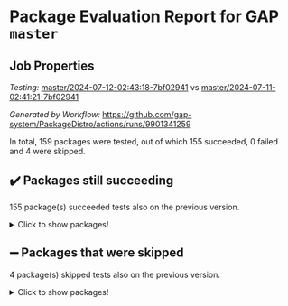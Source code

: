 # Package Evaluation Report for GAP `master`

## Job Properties

*Testing:* [master/2024-07-12-02:43:18-7bf02941](https://github.com/gap-system/PackageDistro/blob/data/reports/master/2024-07-12-02:43:18-7bf02941) vs [master/2024-07-11-02:41:21-7bf02941](https://github.com/gap-system/PackageDistro/blob/data/reports/master/2024-07-11-02:41:21-7bf02941)

*Generated by Workflow:* https://github.com/gap-system/PackageDistro/actions/runs/9901341259

In total, 159 packages were tested, out of which 155 succeeded, 0 failed and 4 were skipped.

## :heavy_check_mark: Packages still succeeding

155 package(s) succeeded tests also on the previous version.
<details><summary>Click to show packages!</summary>

- 4ti2interface 2023.02-04 [(success)](https://github.com/gap-system/PackageDistro/actions/runs/9901341259/job/27353751057)
- ace 5.6.2 [(success)](https://github.com/gap-system/PackageDistro/actions/runs/9901341259/job/27353753858)
- aclib 1.3.2 [(success)](https://github.com/gap-system/PackageDistro/actions/runs/9901341259/job/27353754438)
- agt 0.3.1 [(success)](https://github.com/gap-system/PackageDistro/actions/runs/9901341259/job/27353754868)
- alnuth 3.2.1 [(success)](https://github.com/gap-system/PackageDistro/actions/runs/9901341259/job/27353755139)
- anupq 3.3.0 [(success)](https://github.com/gap-system/PackageDistro/actions/runs/9901341259/job/27353756559)
- atlasrep 2.1.8 [(success)](https://github.com/gap-system/PackageDistro/actions/runs/9901341259/job/27353757643)
- autodoc 2023.06.19 [(success)](https://github.com/gap-system/PackageDistro/actions/runs/9901341259/job/27353757784)
- automata 1.15 [(success)](https://github.com/gap-system/PackageDistro/actions/runs/9901341259/job/27353757914)
- automgrp 1.3.2 [(success)](https://github.com/gap-system/PackageDistro/actions/runs/9901341259/job/27353758157)
- autpgrp 1.11 [(success)](https://github.com/gap-system/PackageDistro/actions/runs/9901341259/job/27353758343)
- cap 2024.07-05 [(success)](https://github.com/gap-system/PackageDistro/actions/runs/9901341259/job/27353758551)
- caratinterface 2.3.6 [(success)](https://github.com/gap-system/PackageDistro/actions/runs/9901341259/job/27353758757)
- cddinterface 2022.11.01 [(success)](https://github.com/gap-system/PackageDistro/actions/runs/9901341259/job/27353758922)
- circle 1.6.6 [(success)](https://github.com/gap-system/PackageDistro/actions/runs/9901341259/job/27353759104)
- classicpres 1.22 [(success)](https://github.com/gap-system/PackageDistro/actions/runs/9901341259/job/27353759262)
- cohomolo 1.6.11 [(success)](https://github.com/gap-system/PackageDistro/actions/runs/9901341259/job/27353759459)
- congruence 1.2.6 [(success)](https://github.com/gap-system/PackageDistro/actions/runs/9901341259/job/27353759616)
- corelg 1.57 [(success)](https://github.com/gap-system/PackageDistro/actions/runs/9901341259/job/27353759767)
- crime 1.6 [(success)](https://github.com/gap-system/PackageDistro/actions/runs/9901341259/job/27353759909)
- crisp 1.4.6 [(success)](https://github.com/gap-system/PackageDistro/actions/runs/9901341259/job/27353760087)
- crypting 0.10.4 [(success)](https://github.com/gap-system/PackageDistro/actions/runs/9901341259/job/27353760248)
- cryst 4.1.27 [(success)](https://github.com/gap-system/PackageDistro/actions/runs/9901341259/job/27353760424)
- crystcat 1.1.10 [(success)](https://github.com/gap-system/PackageDistro/actions/runs/9901341259/job/27353760580)
- ctbllib 1.3.9 [(success)](https://github.com/gap-system/PackageDistro/actions/runs/9901341259/job/27353760729)
- cubefree 1.19 [(success)](https://github.com/gap-system/PackageDistro/actions/runs/9901341259/job/27353760872)
- curlinterface 2.3.2 [(success)](https://github.com/gap-system/PackageDistro/actions/runs/9901341259/job/27353761023)
- cvec 2.8.1 [(success)](https://github.com/gap-system/PackageDistro/actions/runs/9901341259/job/27353761140)
- datastructures 0.3.0 [(success)](https://github.com/gap-system/PackageDistro/actions/runs/9901341259/job/27353761272)
- deepthought 1.0.6 [(success)](https://github.com/gap-system/PackageDistro/actions/runs/9901341259/job/27353761409)
- design 1.8 [(success)](https://github.com/gap-system/PackageDistro/actions/runs/9901341259/job/27353761556)
- difsets 2.3.1 [(success)](https://github.com/gap-system/PackageDistro/actions/runs/9901341259/job/27353761735)
- digraphs 1.7.1 [(success)](https://github.com/gap-system/PackageDistro/actions/runs/9901341259/job/27353761892)
- edim 1.3.8 [(success)](https://github.com/gap-system/PackageDistro/actions/runs/9901341259/job/27353762015)
- example 4.3.4 [(success)](https://github.com/gap-system/PackageDistro/actions/runs/9901341259/job/27353762162)
- examplesforhomalg 2023.10-01 [(success)](https://github.com/gap-system/PackageDistro/actions/runs/9901341259/job/27353762320)
- factint 1.6.3 [(success)](https://github.com/gap-system/PackageDistro/actions/runs/9901341259/job/27353762468)
- ferret 1.0.11 [(success)](https://github.com/gap-system/PackageDistro/actions/runs/9901341259/job/27353762608)
- fga 1.5.0 [(success)](https://github.com/gap-system/PackageDistro/actions/runs/9901341259/job/27353762774)
- fining 1.5.6 [(success)](https://github.com/gap-system/PackageDistro/actions/runs/9901341259/job/27353762915)
- float 1.0.4 [(success)](https://github.com/gap-system/PackageDistro/actions/runs/9901341259/job/27353763052)
- format 1.4.4 [(success)](https://github.com/gap-system/PackageDistro/actions/runs/9901341259/job/27353763202)
- forms 1.2.11 [(success)](https://github.com/gap-system/PackageDistro/actions/runs/9901341259/job/27353763391)
- fplsa 1.2.6 [(success)](https://github.com/gap-system/PackageDistro/actions/runs/9901341259/job/27353763555)
- fr 2.4.13 [(success)](https://github.com/gap-system/PackageDistro/actions/runs/9901341259/job/27353763755)
- francy 2.0.3 [(success)](https://github.com/gap-system/PackageDistro/actions/runs/9901341259/job/27353763918)
- fwtree 1.3 [(success)](https://github.com/gap-system/PackageDistro/actions/runs/9901341259/job/27353764069)
- gapdoc 1.6.7 [(success)](https://github.com/gap-system/PackageDistro/actions/runs/9901341259/job/27353764229)
- gauss 2023.02-04 [(success)](https://github.com/gap-system/PackageDistro/actions/runs/9901341259/job/27353764408)
- gaussforhomalg 2024.07-01 [(success)](https://github.com/gap-system/PackageDistro/actions/runs/9901341259/job/27353764548)
- gbnp 1.0.5 [(success)](https://github.com/gap-system/PackageDistro/actions/runs/9901341259/job/27353764703)
- generalizedmorphismsforcap 2024.04-01 [(success)](https://github.com/gap-system/PackageDistro/actions/runs/9901341259/job/27353764874)
- genss 1.6.8 [(success)](https://github.com/gap-system/PackageDistro/actions/runs/9901341259/job/27353765017)
- gradedmodules 2024.01-01 [(success)](https://github.com/gap-system/PackageDistro/actions/runs/9901341259/job/27353765175)
- gradedringforhomalg 2024.07-01 [(success)](https://github.com/gap-system/PackageDistro/actions/runs/9901341259/job/27353765381)
- grape 4.9.0 [(success)](https://github.com/gap-system/PackageDistro/actions/runs/9901341259/job/27353765599)
- groupoids 1.74 [(success)](https://github.com/gap-system/PackageDistro/actions/runs/9901341259/job/27353765769)
- grpconst 2.6.5 [(success)](https://github.com/gap-system/PackageDistro/actions/runs/9901341259/job/27353765950)
- guarana 0.96.3 [(success)](https://github.com/gap-system/PackageDistro/actions/runs/9901341259/job/27353766124)
- guava 3.19 [(success)](https://github.com/gap-system/PackageDistro/actions/runs/9901341259/job/27353766295)
- hap 1.62 [(success)](https://github.com/gap-system/PackageDistro/actions/runs/9901341259/job/27353766454)
- hapcryst 0.1.15 [(success)](https://github.com/gap-system/PackageDistro/actions/runs/9901341259/job/27353766604)
- hecke 1.5.3 [(success)](https://github.com/gap-system/PackageDistro/actions/runs/9901341259/job/27353766751)
- help 4.0 [(success)](https://github.com/gap-system/PackageDistro/actions/runs/9901341259/job/27353766901)
- homalg 2024.01-01 [(success)](https://github.com/gap-system/PackageDistro/actions/runs/9901341259/job/27353767039)
- homalgtocas 2023.11-01 [(success)](https://github.com/gap-system/PackageDistro/actions/runs/9901341259/job/27353767193)
- idrel 2.47 [(success)](https://github.com/gap-system/PackageDistro/actions/runs/9901341259/job/27353767383)
- images 1.3.2 [(success)](https://github.com/gap-system/PackageDistro/actions/runs/9901341259/job/27353767540)
- intpic 0.3.0 [(success)](https://github.com/gap-system/PackageDistro/actions/runs/9901341259/job/27353767705)
- io 4.8.2 [(success)](https://github.com/gap-system/PackageDistro/actions/runs/9901341259/job/27353767872)
- io_forhomalg 2023.02-04 [(success)](https://github.com/gap-system/PackageDistro/actions/runs/9901341259/job/27353768042)
- irredsol 1.4.4 [(success)](https://github.com/gap-system/PackageDistro/actions/runs/9901341259/job/27353768223)
- json 2.2.1 [(success)](https://github.com/gap-system/PackageDistro/actions/runs/9901341259/job/27353768420)
- jupyterkernel 1.5.1 [(success)](https://github.com/gap-system/PackageDistro/actions/runs/9901341259/job/27353768585)
- jupyterviz 1.5.6 [(success)](https://github.com/gap-system/PackageDistro/actions/runs/9901341259/job/27353768761)
- kan 1.37 [(success)](https://github.com/gap-system/PackageDistro/actions/runs/9901341259/job/27353768929)
- kbmag 1.5.11 [(success)](https://github.com/gap-system/PackageDistro/actions/runs/9901341259/job/27353769119)
- laguna 3.9.7 [(success)](https://github.com/gap-system/PackageDistro/actions/runs/9901341259/job/27353769284)
- liealgdb 2.2.1 [(success)](https://github.com/gap-system/PackageDistro/actions/runs/9901341259/job/27353769445)
- liepring 2.9.1 [(success)](https://github.com/gap-system/PackageDistro/actions/runs/9901341259/job/27353769596)
- liering 2.4.2 [(success)](https://github.com/gap-system/PackageDistro/actions/runs/9901341259/job/27353769750)
- linearalgebraforcap 2024.07-04 [(success)](https://github.com/gap-system/PackageDistro/actions/runs/9901341259/job/27353769913)
- lins 0.9 [(success)](https://github.com/gap-system/PackageDistro/actions/runs/9901341259/job/27353770083)
- localizeringforhomalg 2023.10-01 [(success)](https://github.com/gap-system/PackageDistro/actions/runs/9901341259/job/27353770298)
- loops 3.4.3 [(success)](https://github.com/gap-system/PackageDistro/actions/runs/9901341259/job/27353770489)
- lpres 1.1.0 [(success)](https://github.com/gap-system/PackageDistro/actions/runs/9901341259/job/27353770644)
- majoranaalgebras 1.5.2 [(success)](https://github.com/gap-system/PackageDistro/actions/runs/9901341259/job/27353770790)
- mapclass 1.4.6 [(success)](https://github.com/gap-system/PackageDistro/actions/runs/9901341259/job/27353770938)
- matgrp 0.70 [(success)](https://github.com/gap-system/PackageDistro/actions/runs/9901341259/job/27353771120)
- matricesforhomalg 2024.07-01 [(success)](https://github.com/gap-system/PackageDistro/actions/runs/9901341259/job/27353771276)
- modisom 2.5.4 [(success)](https://github.com/gap-system/PackageDistro/actions/runs/9901341259/job/27353771444)
- modulepresentationsforcap 2024.07-01 [(success)](https://github.com/gap-system/PackageDistro/actions/runs/9901341259/job/27353771620)
- modules 2024.01-01 [(success)](https://github.com/gap-system/PackageDistro/actions/runs/9901341259/job/27353771778)
- monoidalcategories 2024.06-02 [(success)](https://github.com/gap-system/PackageDistro/actions/runs/9901341259/job/27353771944)
- nconvex 2022.09-01 [(success)](https://github.com/gap-system/PackageDistro/actions/runs/9901341259/job/27353772138)
- nilmat 1.4.2 [(success)](https://github.com/gap-system/PackageDistro/actions/runs/9901341259/job/27353772302)
- nock 1.5 [(success)](https://github.com/gap-system/PackageDistro/actions/runs/9901341259/job/27353772486)
- normalizinterface 1.3.6 [(success)](https://github.com/gap-system/PackageDistro/actions/runs/9901341259/job/27353772647)
- nq 2.5.11 [(success)](https://github.com/gap-system/PackageDistro/actions/runs/9901341259/job/27353772844)
- numericalsgps 1.3.1 [(success)](https://github.com/gap-system/PackageDistro/actions/runs/9901341259/job/27353773063)
- openmath 11.5.3 [(success)](https://github.com/gap-system/PackageDistro/actions/runs/9901341259/job/27353773255)
- orb 4.9.0 [(success)](https://github.com/gap-system/PackageDistro/actions/runs/9901341259/job/27353773430)
- packagemanager 1.4.3 [(success)](https://github.com/gap-system/PackageDistro/actions/runs/9901341259/job/27353773615)
- patternclass 2.4.3 [(success)](https://github.com/gap-system/PackageDistro/actions/runs/9901341259/job/27353773816)
- permut 2.0.5 [(success)](https://github.com/gap-system/PackageDistro/actions/runs/9901341259/job/27353773979)
- polenta 1.3.10 [(success)](https://github.com/gap-system/PackageDistro/actions/runs/9901341259/job/27353774154)
- polymaking 0.8.7 [(success)](https://github.com/gap-system/PackageDistro/actions/runs/9901341259/job/27353774299)
- primgrp 3.4.4 [(success)](https://github.com/gap-system/PackageDistro/actions/runs/9901341259/job/27353774476)
- profiling 2.5.4 [(success)](https://github.com/gap-system/PackageDistro/actions/runs/9901341259/job/27353774655)
- qdistrnd 0.9.4 [(success)](https://github.com/gap-system/PackageDistro/actions/runs/9901341259/job/27353774822)
- qpa 1.35 [(success)](https://github.com/gap-system/PackageDistro/actions/runs/9901341259/job/27353775009)
- quagroup 1.8.4 [(success)](https://github.com/gap-system/PackageDistro/actions/runs/9901341259/job/27353775165)
- radiroot 2.9 [(success)](https://github.com/gap-system/PackageDistro/actions/runs/9901341259/job/27353775350)
- rcwa 4.7.1 [(success)](https://github.com/gap-system/PackageDistro/actions/runs/9901341259/job/27353775502)
- rds 1.8 [(success)](https://github.com/gap-system/PackageDistro/actions/runs/9901341259/job/27353775653)
- recog 1.4.2 [(success)](https://github.com/gap-system/PackageDistro/actions/runs/9901341259/job/27353775809)
- repndecomp 1.3.0 [(success)](https://github.com/gap-system/PackageDistro/actions/runs/9901341259/job/27353775973)
- repsn 3.1.2 [(success)](https://github.com/gap-system/PackageDistro/actions/runs/9901341259/job/27353776172)
- resclasses 4.7.3 [(success)](https://github.com/gap-system/PackageDistro/actions/runs/9901341259/job/27353776348)
- ringsforhomalg 2024.06-01 [(success)](https://github.com/gap-system/PackageDistro/actions/runs/9901341259/job/27353776519)
- sco 2023.08-01 [(success)](https://github.com/gap-system/PackageDistro/actions/runs/9901341259/job/27353776657)
- scscp 2.4.3 [(success)](https://github.com/gap-system/PackageDistro/actions/runs/9901341259/job/27353776815)
- semigroups 5.3.7 [(success)](https://github.com/gap-system/PackageDistro/actions/runs/9901341259/job/27353777047)
- sglppow 2.4 [(success)](https://github.com/gap-system/PackageDistro/actions/runs/9901341259/job/27353777214)
- sgpviz 0.999.5 [(success)](https://github.com/gap-system/PackageDistro/actions/runs/9901341259/job/27353777460)
- simpcomp 2.1.14 [(success)](https://github.com/gap-system/PackageDistro/actions/runs/9901341259/job/27353777624)
- singular 2024.06.03 [(success)](https://github.com/gap-system/PackageDistro/actions/runs/9901341259/job/27353777786)
- sl2reps 1.1 [(success)](https://github.com/gap-system/PackageDistro/actions/runs/9901341259/job/27353777955)
- sla 1.5.3 [(success)](https://github.com/gap-system/PackageDistro/actions/runs/9901341259/job/27353778107)
- smallgrp 1.5.4 [(success)](https://github.com/gap-system/PackageDistro/actions/runs/9901341259/job/27353778292)
- smallsemi 0.7.0 [(success)](https://github.com/gap-system/PackageDistro/actions/runs/9901341259/job/27353778687)
- sonata 2.9.6 [(success)](https://github.com/gap-system/PackageDistro/actions/runs/9901341259/job/27353778877)
- sophus 1.27 [(success)](https://github.com/gap-system/PackageDistro/actions/runs/9901341259/job/27353779065)
- sotgrps 1.2 [(success)](https://github.com/gap-system/PackageDistro/actions/runs/9901341259/job/27353779240)
- spinsym 1.5.2 [(success)](https://github.com/gap-system/PackageDistro/actions/runs/9901341259/job/27353779377)
- standardff 1.0 [(success)](https://github.com/gap-system/PackageDistro/actions/runs/9901341259/job/27353779500)
- symbcompcc 1.3.2 [(success)](https://github.com/gap-system/PackageDistro/actions/runs/9901341259/job/27353779627)
- thelma 1.3 [(success)](https://github.com/gap-system/PackageDistro/actions/runs/9901341259/job/27353779752)
- tomlib 1.2.11 [(success)](https://github.com/gap-system/PackageDistro/actions/runs/9901341259/job/27353779894)
- toolsforhomalg 2024.07-01 [(success)](https://github.com/gap-system/PackageDistro/actions/runs/9901341259/job/27353780033)
- toric 1.9.6 [(success)](https://github.com/gap-system/PackageDistro/actions/runs/9901341259/job/27353780186)
- toricvarieties 2022.07.13 [(success)](https://github.com/gap-system/PackageDistro/actions/runs/9901341259/job/27353780365)
- transgrp 3.6.5 [(success)](https://github.com/gap-system/PackageDistro/actions/runs/9901341259/job/27353780497)
- typeset 1.2.2 [(success)](https://github.com/gap-system/PackageDistro/actions/runs/9901341259/job/27353780635)
- ugaly 4.1.3 [(success)](https://github.com/gap-system/PackageDistro/actions/runs/9901341259/job/27353780763)
- unipot 1.6 [(success)](https://github.com/gap-system/PackageDistro/actions/runs/9901341259/job/27353780909)
- unitlib 4.2.0 [(success)](https://github.com/gap-system/PackageDistro/actions/runs/9901341259/job/27353781055)
- utils 0.85 [(success)](https://github.com/gap-system/PackageDistro/actions/runs/9901341259/job/27353781188)
- uuid 0.7 [(success)](https://github.com/gap-system/PackageDistro/actions/runs/9901341259/job/27353781348)
- walrus 0.9991 [(success)](https://github.com/gap-system/PackageDistro/actions/runs/9901341259/job/27353781487)
- wedderga 4.10.5 [(success)](https://github.com/gap-system/PackageDistro/actions/runs/9901341259/job/27353781672)
- xmod 2.92 [(success)](https://github.com/gap-system/PackageDistro/actions/runs/9901341259/job/27353781840)
- xmodalg 1.23 [(success)](https://github.com/gap-system/PackageDistro/actions/runs/9901341259/job/27353781974)
- yangbaxter 0.10.5 [(success)](https://github.com/gap-system/PackageDistro/actions/runs/9901341259/job/27353782196)
- zeromqinterface 0.15 [(success)](https://github.com/gap-system/PackageDistro/actions/runs/9901341259/job/27353782350)
</details>

## :heavy_minus_sign: Packages that were skipped

4 package(s) skipped tests also on the previous version.
<details><summary>Click to show packages!</summary>

- browse 1.8.21 [(skipped)](https://github.com/gap-system/PackageDistro/actions/runs/9901341259/job/27353543216)
- itc 1.5.1 [(skipped)](https://github.com/gap-system/PackageDistro/actions/runs/9901341259/job/27353543216)
- polycyclic 2.16 [(skipped)](https://github.com/gap-system/PackageDistro/actions/runs/9901341259/job/27353543216)
- xgap 4.32 [(skipped)](https://github.com/gap-system/PackageDistro/actions/runs/9901341259/job/27353543216)
</details>

